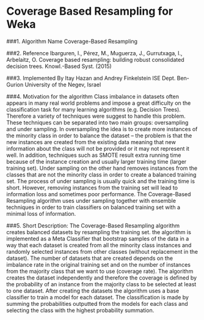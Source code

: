 # Coverage Based Resampling for Weka


###1. Algorithm Name
 Coverage-Based Resampling

###2. Reference
Ibarguren, I., Pérez, M., Muguerza, J., Gurrutxaga, I., Arbelaitz, O.
Coverage based resampling: building robust consolidated decision trees. Knowl.-Based Syst. (2015)

###3. Implemented By
Itay Hazan and Andrey Finkelstein
ISE Dept. Ben-Gurion University of the Negev, Israel

###4. Motivation for the algorithm
Class imbalance in datasets often appears in many real world problems and impose a great difficulty on the classification task for many learning algorithms (e.g. Decision Trees). Therefore a variety of techniques were suggest to handle this problem. These techniques can be separated into two main groups: oversampling and under sampling. 
In oversampling the idea is to create more instances of the minority class in order to balance the dataset – the problem is that the new instances are created from the existing data meaning that new information about the class will not be provided or it may not represent it well. In addition, techniques such as SMOTE result extra running time because of the instance creation and usually larger training time (larger training set). Under sampling on the other hand removes instances from the classes that are not the minority class in order to create a balanced training set. The process of under sampling is usually quick and the training time is short. However, removing instances from the training set will lead to information loss and sometimes poor performance. 
The Coverage-Based Resampling algorithm uses under sampling together with ensemble techniques in order to train classifiers on balanced training set with a minimal loss of information.  
 
###5. Short Description:
The Coverage-Based Resampling algorithm creates balanced datasets by resampling the training set. the algorithm is implemented as a Meta Classifier that bootstrap samples of the data in a way that each dataset is created from all the minority class instances and randomly selected instances from other classes (without replacement in the dataset). 
The number of datasets that are created depends on the imbalance rate in the original training set and on the number of instances from the majority class that we want to use (coverage rate). The algorithm creates the dataset independently and therefore the coverage is defined by the probability of an instance from the majority class to be selected at least to one dataset. After creating the datasets the algorithm uses a base classifier to train a model for each dataset. The classification is made by summing the probabilities outputted from the models for each class and selecting the class with the highest probability summation.

